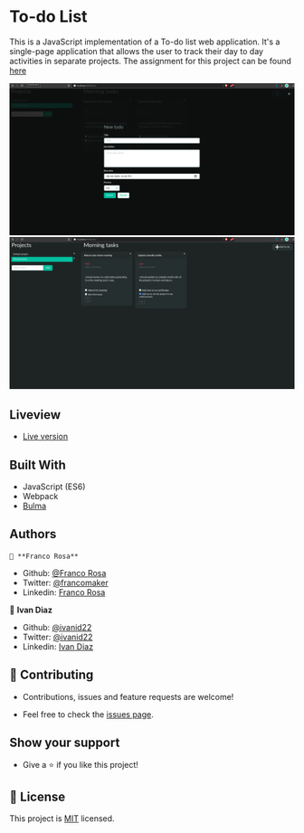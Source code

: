 # To-do List

This is a JavaScript implementation of a To-do list web application. It's a single-page application that allows the user to track their day to day activities in separate projects. 
The assignment for this project can be found [here](https://www.theodinproject.com/courses/javascript/lessons/todo-list)

  ![App Preview](screenshot2.png)
  ![App Preview](screenshot1.png)
  ## Liveview
  - [Live version](https://raw.githack.com/ivanid22/to-do-list/to-do-list/dist/index.html) 
  
  ## Built With
  - JavaScript (ES6)
  - Webpack
  - [Bulma](https://bulma.io/)

  ## Authors

    👤 **Franco Rosa**

  - Github: [@Franco Rosa](https://github.com/FrancoRosa)
  - Twitter: [@francomaker](https://twitter.com/francomaker)
  - Linkedin: [Franco Rosa](https://www.linkedin.com/in/francoro/)

  👤 **Ivan Diaz**

  - Github: [@ivanid22](https://github.com/ivanid22)
  - Twitter: [@ivanid22](https://twitter.com/ivanid22)
  - Linkedin: [Ivan Diaz](www.linkedin.com/in/ivanid22)

  ## 🤝 Contributing

   - Contributions, issues and feature requests are welcome!

   - Feel free to check the [issues page](https://github.com/elmejdki/TubeClone/issues).

  ## Show your support

   - Give a ⭐️ if you like this project!

  ## 📝 License

  This project is [MIT](lic.url) licensed.